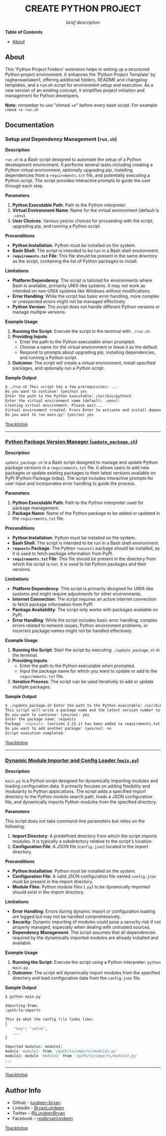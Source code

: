 <div align='center'>

# CREATE PYTHON PROJECT

*brief description*

</div>

__Table of Contents__

<!-- TOC -->

- [About](#about)

<!-- /TOC -->

## About

This 'Python Project Folders' extension helps in setting up a structured Python project environment. It enhances the 'Python Project Template' by raghavwastaken1, offering additional folders, README and changelog templates, and a run.sh script for environment setup and execution. As a new version of an existing concept, it simplifies project initiation and management for Python developers.

**Note:** remember to use "chmod +x" before every bash script. For example:
```chmod +x run.sh```

## Documentation

### Setup and Dependency Management (`run.sh`)

**Description**

`run.sh` is a Bash script designed to automate the setup of a Python development environment. It performs several tasks including creating a Python virtual environment, optionally upgrading pip, installing dependencies from a `requirements.txt` file, and potentially executing a Python script. The script provides interactive prompts to guide the user through each step.

**Parameters**

1. **Python Executable Path**: Path to the Python interpreter.
2. **Virtual Environment Name**: Name for the virtual environment (default is `.venv`).
3. **User Choices**: Various yes/no choices for proceeding with the script, upgrading pip, and running a Python script.

**Preconditions**

* **Python Installation**: Python must be installed on the system.
* **Bash Shell**: The script is intended to be run in a Bash shell environment.
* **`requirements.txt` File**: This file should be present in the same directory as the script, containing the list of Python packages to install.

**Limitations**

* **Platform Dependency**: The script is tailored for environments where Bash is available, primarily UNIX-like systems. It may not work as intended on non-UNIX systems like Windows without modifications.
* **Error Handling**: While the script has basic error handling, more complex or unexpected errors might not be managed effectively.
* **Python Version**: The script does not handle different Python versions or manage multiple versions.

**Example Usage**

1. **Running the Script**: Execute the script in the terminal with `./run.sh`.
2. **Providing Inputs**:
   * Enter the path to the Python executable when prompted.
   * Choose a name for the virtual environment or leave it as the default.
   * Respond to prompts about upgrading pip, installing dependencies, and running a Python script.
3. **Outcome**: The script will create a virtual environment, install specified packages, and optionally run a Python script.

**Sample Output**

```bash
$ ./run.sh This script has a few prerequisites: ...
Do you want to continue? (yes/no) yes
Enter the path to the Python executable: /usr/bin/python3
Enter the virtual environment name (default: .venv):
Creating virtual environment. Please wait...
Virtual environment created. Press Enter to activate and install dependencies...
Do you want to run main.py? (yes/no) yes
```

[⭡backtotop](#readme)

---

### [Python Package Version Manager (`update_package.sh`)](path-to-write-package-sh-doc)

**Description**

`update_package.sh` is a Bash script designed to manage and update Python package versions in a `requirements.txt` file. It allows users to add new packages or update existing packages to their latest versions available on PyPI (Python Package Index). The script includes interactive prompts for user input and incorporates error handling to guide the process.

**Parameters**

1. **Python Executable Path**: Path to the Python interpreter used for package management.
2. **Package Name**: Name of the Python package to be added or updated in the `requirements.txt` file.

**Preconditions**

* **Python Installation**: Python must be installed on the system.
* **Bash Shell**: The script is intended to be run in a Bash shell environment.
* **`requests` Package**: The Python `requests` package should be installed, as it is used to fetch package information from PyPI.
* **`requirements.txt` File**: This file should be present in the directory from which the script is run. It is used to list Python packages and their versions.

**Limitations**

* **Platform Dependency**: This script is primarily designed for UNIX-like systems and might require adjustments for other environments.
* **Internet Connection**: The script requires an active internet connection to fetch package information from PyPI.
* **Package Availability**: The script only works with packages available on PyPI.
* **Error Handling**: While the script includes basic error handling, complex errors related to network issues, Python environment problems, or incorrect package names might not be handled effectively.

**Example Usage**

1. **Running the Script**: Start the script by executing `./update_package.sh` in the terminal.
2. **Providing Inputs**:
   * Enter the path to the Python executable when prompted.
   * Input the package name for which you want to update or add to the `requirements.txt` file.
3. **Iterative Process**: The script can be used iteratively to add or update multiple packages.

**Sample Output**

```bash
$ ./update_package.sh Enter the path to the Python executable: /usr/bin/python3
This script will write a package name and the latest version number to the requirements file.
Do you want to continue? (yes/no): yes
Enter the package name: requests
Package 'requests' (version 2.25.1) has been added to requirements.txt.
Do you want to add another package? (yes/no): no
Script execution completed.
```

[⭡backtotop](#readme)

---

### [Dynamic Module Importer and Config Loader (`main.py`)](path-to-main-py-doc)

**Description**

`main.py` is a Python script designed for dynamically importing modules and loading configuration data. It primarily focuses on adding flexibility and modularity to Python applications. The script adds a specified import directory to the Python module search path, loads a JSON configuration file, and dynamically imports Python modules from the specified directory.

**Parameters**

This script does not take command-line parameters but relies on the following:

1. **Import Directory**: A predefined directory from which the script imports modules. It is typically a subdirectory relative to the script's location.
2. **Configuration File**: A JSON file (`config.json`) located in the import directory.

**Preconditions**

* **Python Installation**: Python must be installed on the system.
* **Configuration File**: A valid JSON configuration file named `config.json` must be present in the import directory.
* **Module Files**: Python module files (`.py`) to be dynamically imported should exist in the import directory.

**Limitations**

* **Error Handling**: Errors during dynamic import or configuration loading are logged but may not be handled comprehensively.
* **Security**: Dynamic importing of modules could pose a security risk if not properly managed, especially when dealing with untrusted sources.
* **Dependency Management**: The script assumes that all dependencies required by the dynamically imported modules are already installed and available.

**Example Usage**

1. **Running the Script**: Execute the script using a Python interpreter: `python main.py`.
2. **Outcome**: The script will dynamically import modules from the specified directory and load configuration data from the `config.json` file.

**Sample Output**

```python
$ python main.py

Importing from:
/path/to/imports

This is what the config file looks like:
{
	"key": "value",
	...
}

Imported modules: module1:
module 'module1' from '/path/to/imports/module1.py'
module2: module 'module2' from '/path/to/imports/module2.py'
...
```

---

[⭡backtotop](#readme)

## Author Info

- Github - [lundeen-bryan](https://github.com/lundeen-bryan)
- LinkedIn - [BryanLundeen](https://www.linkedin.com/in/bryanlundeen/)
- Twitter – [@LundeenBryan](https://twitter.com/LundeenBryan)
- Facebook – [realbryanlundeen](https://www.facebook.com/realbryanlundeen)

[⭡backtotop](#readme)
